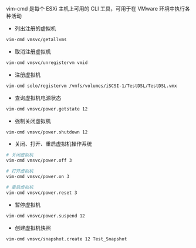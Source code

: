 vim-cmd 是每个 ESXi 主机上可用的 CLI 工具，可用于在 VMware 环境中执行各种活动

- 列出注册的虚拟机

```bash
vim-cmd vmsvc/getallvms
```

- 取消注册虚拟机

```bash
vim-cmd vmsvc/unregistervm vmid
```

- 注册虚拟机

```bash
vim-cmd solo/registervm /vmfs/volumes/iSCSI-1/TestDSL/TestDSL.vmx
```

- 查询虚拟机电源状态

```bash
vim-cmd vmsvc/power.getstate 12
```

- 强制关闭虚拟机

```bash
vim-cmd vmsvc/power.shutdown 12
```

- 关闭、打开、重启虚拟机操作系统

```bash
# 关闭虚拟机
vim-cmd vmsvc/power.off 3

# 打开虚拟机
vim-cmd vmsvc/power.on 3

# 重启虚拟机
vim-cmd vmsvc/power.reset 3
```

- 暂停虚拟机

```bash
vim-cmd vmsvc/power.suspend 12
```

- 创建虚拟机快照

```bash
vim-cmd vmsvc/snapshot.create 12 Test_Snapshot
```

